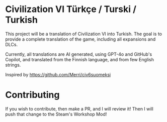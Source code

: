# Civilization VI Türkçe / Turski / Turkish

This project will be a translation of Civilization VI into Turkish. The goal is to provide a complete translation of the game, including all expansions and DLCs.

Currently, all translations are AI generated, using GPT-4o and GitHub's Copilot, and translated from the Finnish language, and from few English strings.

Inspired by https://github.com/Merri/civ6suomeksi

# Contributing

If you wish to contribute, then make a PR, and I will review it! Then I will push that change to the Steam's Workshop Mod!